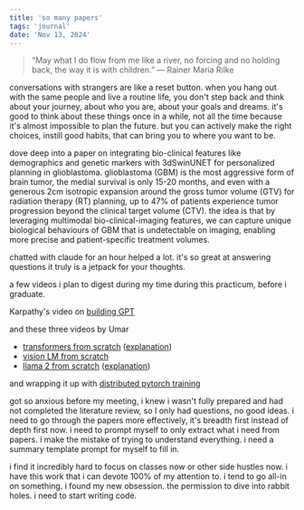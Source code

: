 ```yaml
---
title: 'so many papers'
tags: 'journal'
date: 'Nov 13, 2024'
---
```


> “May what I do flow from me like a river, no forcing and no holding back, the way it is with children.”
> ― Rainer Maria Rilke

conversations with strangers are like a reset button. when you hang out with the same people and live a routine life, you don't step back and think about your journey, about who you are, about your goals and dreams. it's good to think about these things once in a while, not all the time because it's almost impossible to plan the future. but you can actively make the right choices, instill good habits, that can bring you to where you want to be.

dove deep into a paper on integrating bio-clinical features like demographics and genetic markers with 3dSwinUNET for personalized planning in glioblastoma. glioblastoma (GBM) is the most aggressive form of brain tumor, the medial survival is only 15-20 months, and even with a generous 2cm isotropic expansion around the gross tumor volume (GTV) for radiation therapy (RT) planning, up to 47% of patients experience tumor progression beyond the clinical target volume (CTV). the idea is that by leveraging multimodal bio-clinical-imaging features, we can capture unique biological behaviours of GBM that is undetectable on imaging, enabling more precise and patient-specific treatment volumes.

chatted with claude for an hour helped a lot. it's so great at answering questions it truly is a jetpack for your thoughts.

a few videos i plan to digest during my time during this practicum, before i graduate.

Karpathy's video on [building GPT](https://youtu.be/kCc8FmEb1nY?si=SQmlcr_ndhRnU5Dx)

and these three videos by Umar

- [transformers from scratch](https://youtu.be/ISNdQcPhsts?si=rrHj3AoNXqjKQkBw) ([explanation](https://youtu.be/bCz4OMemCcA?si=xCFBILGuGgBjSytQ))
- [vision LM from scratch](https://youtu.be/vAmKB7iPkWw?si=Lqm0tflleC_fhdtw)
- [llama 2 from scratch](https://youtu.be/oM4VmoabDAI?si=FsWHfh1j4aE4RXma) ([explanation](https://youtu.be/Mn_9W1nCFLo?si=Pj1NOAdHZHaMOG2z))

and wrapping it up with [distributed pytorch training](https://youtu.be/toUSzwR0EV8?si=IEGN6Cz1xKMxVU_v)

got so anxious before my meeting, i knew i wasn't fully prepared and had not completed the literature review, so I only had questions, no good ideas. i need to go through the papers more effectively, it's breadth first instead of depth first now. i need to prompt myself to only extract what i need from papers. i make the mistake of trying to understand everything. i need a summary template prompt for myself to fill in.

i find it incredibly hard to focus on classes now or other side hustles now. i have this work that i can devote 100% of my attention to. i tend to go all-in on something. i found my new obsession. the permission to dive into rabbit holes. i need to start writing code.
